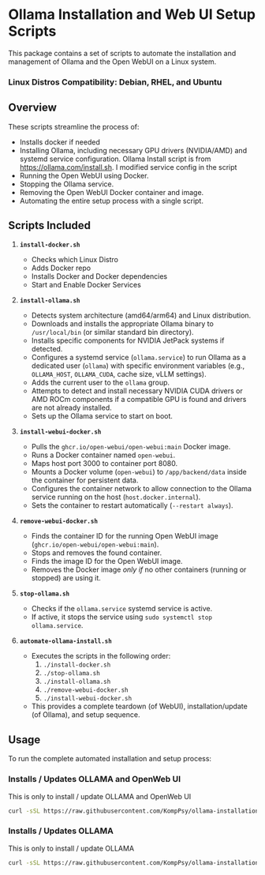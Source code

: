 # Ollama Installation and Web UI Setup Scripts

This package contains a set of scripts to automate the installation and management of Ollama and the Open WebUI on a Linux system.
### Linux Distros Compatibility: Debian, RHEL, and Ubuntu
## Overview

These scripts streamline the process of:
* Installs docker if needed
* Installing Ollama, including necessary GPU drivers (NVIDIA/AMD) and systemd service configuration.
  Ollama Install script is from https://ollama.com/install.sh. I modified service config in the script
* Running the Open WebUI using Docker.
* Stopping the Ollama service.
* Removing the Open WebUI Docker container and image.
* Automating the entire setup process with a single script.

## Scripts Included
1.  **`install-docker.sh`**
    * Checks which Linux Distro
    * Adds Docker repo
    * Installs Docker and Docker dependencies
    * Start and Enable Docker Services
    
3.  **`install-ollama.sh`**
    * Detects system architecture (amd64/arm64) and Linux distribution.
    * Downloads and installs the appropriate Ollama binary to `/usr/local/bin` (or similar standard bin directory).
    * Installs specific components for NVIDIA JetPack systems if detected.
    * Configures a systemd service (`ollama.service`) to run Ollama as a dedicated user (`ollama`) with specific environment variables (e.g., `OLLAMA_HOST`, `OLLAMA_CUDA`, cache size, vLLM settings).
    * Adds the current user to the `ollama` group.
    * Attempts to detect and install necessary NVIDIA CUDA drivers or AMD ROCm components if a compatible GPU is found and drivers are not already installed.
    * Sets up the Ollama service to start on boot.

4.  **`install-webui-docker.sh`**
    * Pulls the `ghcr.io/open-webui/open-webui:main` Docker image.
    * Runs a Docker container named `open-webui`.
    * Maps host port 3000 to container port 8080.
    * Mounts a Docker volume (`open-webui`) to `/app/backend/data` inside the container for persistent data.
    * Configures the container network to allow connection to the Ollama service running on the host (`host.docker.internal`).
    * Sets the container to restart automatically (`--restart always`).

5.  **`remove-webui-docker.sh`**
    * Finds the container ID for the running Open WebUI image (`ghcr.io/open-webui/open-webui:main`).
    * Stops and removes the found container.
    * Finds the image ID for the Open WebUI image.
    * Removes the Docker image *only if* no other containers (running or stopped) are using it.

6.  **`stop-ollama.sh`**
    * Checks if the `ollama.service` systemd service is active.
    * If active, it stops the service using `sudo systemctl stop ollama.service`.

7.  **`automate-ollama-install.sh`**
    * Executes the scripts in the following order:
        1.  `./install-docker.sh`  
        2.  `./stop-ollama.sh`
        3.  `./install-ollama.sh`
        4.  `./remove-webui-docker.sh`
        5.  `./install-webui-docker.sh`
    * This provides a complete teardown (of WebUI), installation/update (of Ollama), and setup sequence.

## Usage


To run the complete automated installation and setup process:

### Installs / Updates OLLAMA and OpenWeb UI 
This is only to install / update OLLAMA and OpenWeb UI
```bash
curl -sSL https://raw.githubusercontent.com/KompPsy/ollama-installation/refs/heads/main/automate-ollama-install.sh | sudo bash
```
###  Installs / Updates OLLAMA
This is only to install / update OLLAMA
```bash
curl -sSL https://raw.githubusercontent.com/KompPsy/ollama-installation/refs/heads/main/install-ollama.sh | sudo bash
```
